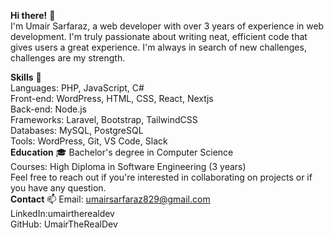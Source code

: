 **Hi there!** 👋<br>
I'm Umair Sarfaraz, a web developer with over 3 years of experience in web development. I'm truly passionate about writing neat, efficient code that gives users a great experience. I'm always in search of new challenges, challenges are my strength.

**Skills** 🚀<br>
Languages: PHP, JavaScript, C#<br>
Front-end: WordPress, HTML, CSS, React, Nextjs<br>
Back-end: Node.js<br>
Frameworks: Laravel, Bootstrap, TailwindCSS<br>
Databases: MySQL, PostgreSQL<br>
Tools: WordPress, Git, VS Code, Slack<br>
**Education** 🎓
Bachelor's degree in Computer Science<br>
Courses: High Diploma in Software Engineering (3 years)<br>
Feel free to reach out if you're interested in collaborating on projects or if you have any question.<br>
**Contact** 📫
Email: umairsarfaraz829@gmail.com<br>
LinkedIn:umairtherealdev<br>
GitHub: UmairTheRealDev<br>
